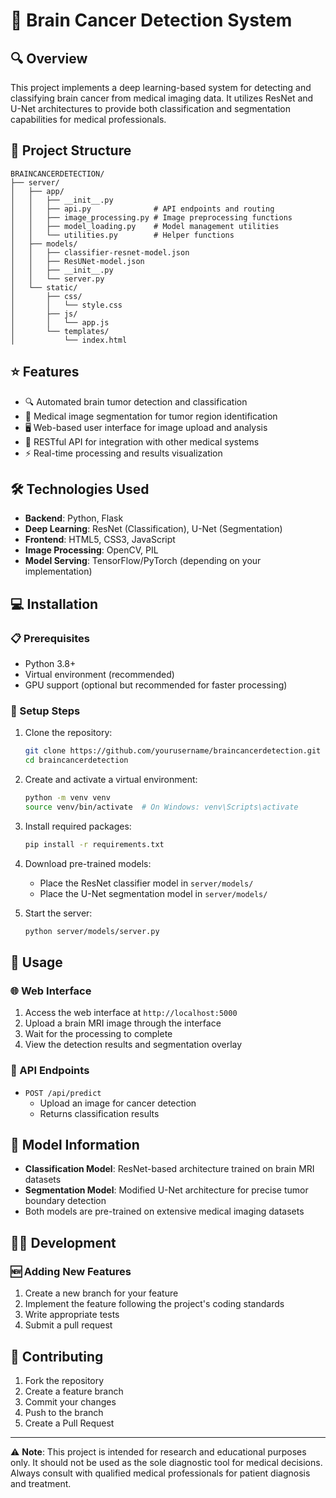 # 🧠 Brain Cancer Detection System

## 🔍 Overview
This project implements a deep learning-based system for detecting and classifying brain cancer from medical imaging data. It utilizes ResNet and U-Net architectures to provide both classification and segmentation capabilities for medical professionals.

## 📁 Project Structure
```
BRAINCANCERDETECTION/
├── server/
│   ├── app/
│   │   ├── __init__.py
│   │   ├── api.py              # API endpoints and routing
│   │   ├── image_processing.py # Image preprocessing functions
│   │   ├── model_loading.py    # Model management utilities
│   │   └── utilities.py        # Helper functions
│   ├── models/
│   │   ├── classifier-resnet-model.json
│   │   ├── ResUNet-model.json
│   │   ├── __init__.py
│   │   └── server.py
│   └── static/
│       ├── css/
│       │   └── style.css
│       ├── js/
│       │   └── app.js
│       └── templates/
│           └── index.html
```

## ⭐ Features
- 🔍 Automated brain tumor detection and classification
- 🎯 Medical image segmentation for tumor region identification
- 🖥️ Web-based user interface for image upload and analysis
- 🔌 RESTful API for integration with other medical systems
- ⚡ Real-time processing and results visualization

## 🛠️ Technologies Used
- **Backend**: Python, Flask
- **Deep Learning**: ResNet (Classification), U-Net (Segmentation)
- **Frontend**: HTML5, CSS3, JavaScript
- **Image Processing**: OpenCV, PIL
- **Model Serving**: TensorFlow/PyTorch (depending on your implementation)

## 💻 Installation

### 📋 Prerequisites
- Python 3.8+
- Virtual environment (recommended)
- GPU support (optional but recommended for faster processing)

### 🚀 Setup Steps
1. Clone the repository:
   ```bash
   git clone https://github.com/yourusername/braincancerdetection.git
   cd braincancerdetection
   ```

2. Create and activate a virtual environment:
   ```bash
   python -m venv venv
   source venv/bin/activate  # On Windows: venv\Scripts\activate
   ```

3. Install required packages:
   ```bash
   pip install -r requirements.txt
   ```

4. Download pre-trained models:
   - Place the ResNet classifier model in `server/models/`
   - Place the U-Net segmentation model in `server/models/`

5. Start the server:
   ```bash
   python server/models/server.py
   ```

## 📱 Usage

### 🌐 Web Interface
1. Access the web interface at `http://localhost:5000`
2. Upload a brain MRI image through the interface
3. Wait for the processing to complete
4. View the detection results and segmentation overlay

### 🔗 API Endpoints
- `POST /api/predict`
  - Upload an image for cancer detection
  - Returns classification results

## 🤖 Model Information
- **Classification Model**: ResNet-based architecture trained on brain MRI datasets
- **Segmentation Model**: Modified U-Net architecture for precise tumor boundary detection
- Both models are pre-trained on extensive medical imaging datasets

## 👩‍💻 Development

### 🆕 Adding New Features
1. Create a new branch for your feature
2. Implement the feature following the project's coding standards
3. Write appropriate tests
4. Submit a pull request

## 🤝 Contributing
1. Fork the repository
2. Create a feature branch
3. Commit your changes
4. Push to the branch
5. Create a Pull Request

---
⚠️ **Note**: This project is intended for research and educational purposes only. It should not be used as the sole diagnostic tool for medical decisions. Always consult with qualified medical professionals for patient diagnosis and treatment.